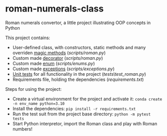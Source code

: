 # roman-numerals-class
Roman numerals convertor, a little project illustrating OOP concepts in Python

This project contains:
- User-defined class, with constructors, static methods and many overriden [magic methods](https://docs.python.org/3/reference/datamodel.html) (_scripts/roman.py_)
- Custom made [decorator](https://www.python.org/dev/peps/pep-0318/) (_scripts/roman.py_)
- Custom made [enum](https://docs.python.org/3/library/enum.html) (_scripts/enums.py_)
- Custom made [exceptions](https://docs.python.org/3/tutorial/errors.html) (_scripts/exceptions.py_)
- [Unit tests](https://docs.pytest.org/en/7.0.x/) for all functionality in the project (_tests\test_roman.py_)
- Requirements file, holding the dependencies (_requirements.txt_)

Steps for using the project:
- Create a virtual environment for the project and activate it: `conda create -n env_name python=3.10`
- Install the dependencies: `pip install -r requirements.txt`
- Run the test suit from the project base directory: `python -m pytest tests`
- Start Python interpretor, import the Roman class and play with Roman numbers!
